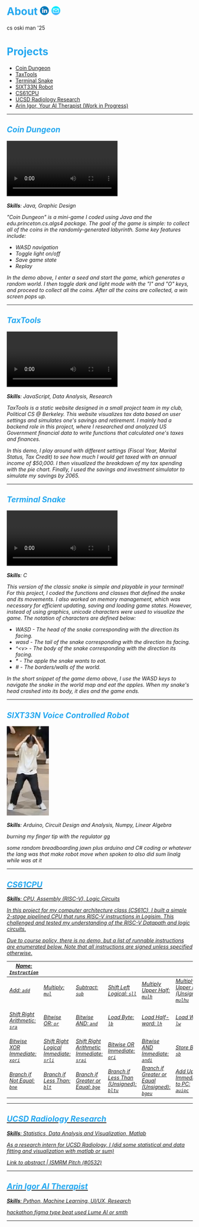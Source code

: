 # <span style="color: rgb(37,168,240);">About</span>   [![linkedin](img/linkedin.png)](http://linkedin.com/in/alan-bao/)  <a href="mailto:alanb@berkeley.edu">![email](img/email.png)</a>
cs oski man '25



# <span style="color: rgb(37,168,240);">Projects</span>
- [Coin Dungeon](#coin-dungeon)
- [TaxTools](#taxtools)
- [Terminal Snake](#terminal-snake)
- [SIXT33N Robot](#sixt33n-voice-controlled-robot)
- [CS61CPU](#cs61cpu)
- [UCSD Radiology Research](#ucsd-radiology-research)
- [Arin Igor, Your AI Therapist (Work in Progress)](#arin-igor-ai-therapist)

---

## <i> <span style="color: rgb(37,168,240);">Coin Dungeon</span> <i>
![coindungeon](/vid/coindungeon.mp4)

**Skills**: Java, Graphic Design

"Coin Dungeon" is a mini-game I coded using Java and the edu.princeton.cs.algs4 package. The goal of the game is simple: to collect all of the coins in the randomly-generated labyrinth. Some key features include:
- WASD navigation
- Toggle light on/off
- Save game state
- Replay

In the demo above, I enter a seed and start the game, which generates a random world. I then toggle dark and light mode with the "I" and "O" keys, and proceed to collect all the coins. After all the coins are collected, a win screen pops up.

___

## <i> <span style="color: rgb(37,168,240);">TaxTools</span> <i>
![PCSTaxTools](/vid/pcstaxtools.mp4)

**Skills**: JavaScript, Data Analysis, Research

TaxTools is a static website designed in a small project team in my club, Political CS @ Berkeley. This website visualizes tax data based on user settings and simulates one's savings and retirement. I mainly had a backend role in this project, where I researched and analyzed US Government financial data to write functions that calculated one's taxes and finances.

In this demo, I play around with different settings (Fiscal Year, Marital Status, Tax Credit) to see how much I would get taxed with an annual income of $50,000. I then visualized the breakdown of my tax spending with the pie chart. Finally, I used the savings and investment simulator to simulate my savings by 2065.

___

## <i> <span style="color: rgb(37,168,240);">Terminal Snake</span> <i>
![Terminal Snake](/vid/snake.mp4)

**Skills**: C

This version of the classic snake is simple and playable in your terminal! For this project, I coded the functions and classes that defined the snake and its movements. I also worked on memory management, which was necessary for efficient updating, saving and loading game states. However, instead of using graphics, unicode characters were used to visualize the game. The notation of characters are defined below:
- *WASD* - The head of the snake corresponding with the direction its facing.
- *wasd* - The tail of the snake corresponding with the direction its facing.
- *^\<v\>* - The body of the snake corresponding with the direction its facing.
- *\** - The apple the snake wants to eat.
- *#* - The borders/walls of the world.

In the short snippet of the game demo above, I use the WASD keys to navigate the snake in the world map and eat the apples. When my snake's head crashed into its body, it dies and the game ends.

___

## <i> <span style="color: rgb(37,168,240);">SIXT33N Voice Controlled Robot</span> <i>
![joever](/img/itsjoever.png)

**Skills**: Arduino, Circuit Design and Analysis, Numpy, Linear Algebra

burning my finger tip with the regulator gg

some random breadboarding jawn plus arduino and C# coding or whatever the lang was that make robot move when spoken to also did sum linalg while was at it

___

## <u> <span style="color: rgb(37,168,240);">CS61CPU</span> <u>
**Skills**: CPU, Assembly (RISC-V), Logic Circuits

In this project for my computer architecture class (CS61C), I built a simple 2-stage pipelined CPU that runs RISC-V instructions in Logisim. This challenged and tested my understanding of the RISC-V Datapath and logic circuits.

Due to course policy, there is no demo, but a list of runnable instructions are enumerated below. Note that all instructions are signed unless specified otherwise.

|Name: ```Instruction```|||||||||
|---|---|---|---|---|---|---|---|---|
|Add: ```add```|Multiply: ```mul```|Subtract: ```sub```|Shift Left Logical: ```sll```|Multiply Upper Half: ```mulh```|Multiply Upper Half (Unsigned): ```mulhu```|Set Less Than: ```slt```|Bitwise XOR: ```xor```|Shift Right Logical: ```srl```|
|Shift Right Arithmetic: ```sra```|Bitwise OR: ```or```|Bitwise AND: ```and```|Load Byte: ```lb```|Load Half-word: ```lh```|Load Word: ```lw```|Add Immediate: ```addi```|Shift Logical Left Immediate: ```slli```|Set Less Than Immediate: ```slti```|
|Bitwise XOR Immediate: ```xori```|Shift Right Logical Immediate: ```srli```|Shift Right Arithmetic Immediate: ```srai```|Bitwise OR Immediate: ```ori```|Bitwise AND Immediate: ```andi```|Store Byte: ```sb```|Store Half-word: ```sh```|Store Word: ```sw```|Branch if Equal: ```beq```|
|Branch if Not Equal: ```bne```|Branch if Less Than: ```blt```|Branch if Greater or Equal: ```bge```|Branch if Less Than (Unsigned): ```bltu```|Branch if Greater or Equal (Unsigned): ```bgeu```|Add Upper Immediate to PC: ```auipc```|Load Upper Immediate: ```lui```|Jump and Link: ```jal```|Jump and Link Register: ```jalr```|

___

## <i> <span style="color: rgb(37,168,240);">UCSD Radiology Research</span> <i>
**Skills**: Statistics, Data Analysis and Visualization, Matlab

As a research intern for UCSD Radiology, I (did some statistical and data fitting and visualization with matlab or sum)


[Link to abstract](https://drive.google.com/file/d/14HTdGWiZePESkoU4TQ5-qmgxxBq_0krJ/view?usp=sharing)  \|  [ISMRM Pitch (#0532)](https://www.ismrm.org/22/program-files/PP-17.htm)

___

## <u> <span style="color: rgb(37,168,240);">Arin Igor AI Therapist</span> <u>
**Skills**: Python, Machine Learning, UI/UX, Research

hackathon figma type beat used Lume AI or smth

___
